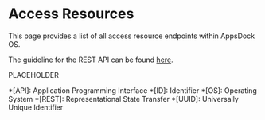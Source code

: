 # Access Resources

This page provides a list of all access resource endpoints within AppsDock OS.

The guideline for the REST API can be found [here](../../../gettingstarted/guidelines/rest-api).

PLACEHOLDER

*[API]: Application Programming Interface
*[ID]: Identifier
*[OS]: Operating System
*[REST]: Representational State Transfer
*[UUID]: Universally Unique Identifier

